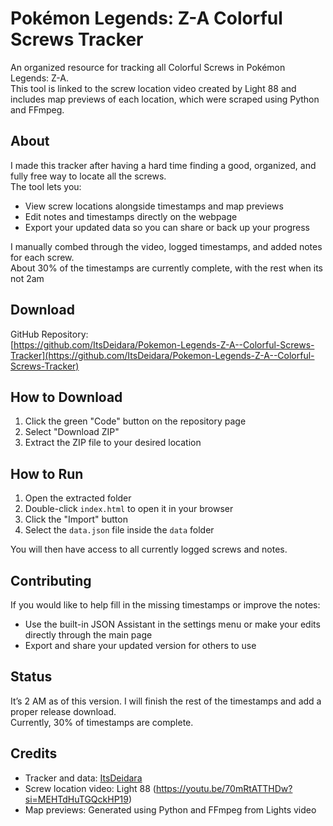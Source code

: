 # Pokémon Legends: Z-A Colorful Screws Tracker

An organized resource for tracking all Colorful Screws in Pokémon Legends: Z-A.  
This tool is linked to the screw location video created by Light 88 and includes map previews of each location, which were scraped using Python and FFmpeg.

## About

I made this tracker after having a hard time finding a good, organized, and fully free way to locate all the screws.  
The tool lets you:

* View screw locations alongside timestamps and map previews  
* Edit notes and timestamps directly on the webpage  
* Export your updated data so you can share or back up your progress  

I manually combed through the video, logged timestamps, and added notes for each screw.  
About 30% of the timestamps are currently complete, with the rest when its not 2am

## Download

GitHub Repository:  
[https://github.com/ItsDeidara/Pokemon-Legends-Z-A--Colorful-Screws-Tracker](https://github.com/ItsDeidara/Pokemon-Legends-Z-A--Colorful-Screws-Tracker)

## How to Download

1. Click the green "Code" button on the repository page  
2. Select "Download ZIP"  
3. Extract the ZIP file to your desired location

## How to Run

1. Open the extracted folder  
2. Double-click `index.html` to open it in your browser  
3. Click the "Import" button  
4. Select the `data.json` file inside the `data` folder

You will then have access to all currently logged screws and notes.

## Contributing

If you would like to help fill in the missing timestamps or improve the notes:

* Use the built-in JSON Assistant in the settings menu or make your edits directly through the main page  
* Export and share your updated version for others to use

## Status

It’s 2 AM as of this version. I will finish the rest of the timestamps and add a proper release download.  
Currently, 30% of timestamps are complete.

## Credits

* Tracker and data: [ItsDeidara](https://github.com/ItsDeidara)  
* Screw location video: Light 88 (https://youtu.be/70mRtATTHDw?si=MEHTdHuTGQckHP19)  
* Map previews: Generated using Python and FFmpeg from Lights video 